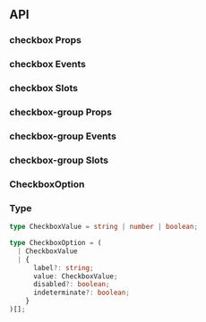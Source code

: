 ## API

### checkbox Props

<field-table :data="checkboxProps"/>

### checkbox Events

<field-table :data="checkboxEvents" type="emits" />

### checkbox Slots

<field-table :data="checkboxSlots"  type="slots"/>

### checkbox-group Props

<field-table :data="checkboxGroupProps" />

### checkbox-group Events

<field-table :data="checkboxGroupEvents" type="emits" />

### checkbox-group Slots

<field-table :data="checkboxGroupSlots"  type="slots"/>

### CheckboxOption

<field-table :data="checkboxOptionProps"/>

### Type

```typescript
type CheckboxValue = string | number | boolean;

type CheckboxOption = (
  | CheckboxValue
  | {
      label?: string;
      value: CheckboxValue;
      disabled?: boolean;
      indeterminate?: boolean;
    }
)[];
```

<script setup>
import { ref } from 'vue';

const checkboxProps = ref([
  {
    name: 'model-value (v-model)',
    desc: '绑定值',
    type: 'boolean',
    value: '-',
  },
  {
    name: 'default-checked',
    desc: '默认是否选中（非受控状态）',
    type: 'boolean',
    value: 'false',
  },
  {
    name: 'value',
    desc: '选项的 value',
    type: 'CheckboxValue',
    value: '-',
  },
  {
    name: 'disabled',
    desc: '是否禁用',
    type: 'boolean',
    value: 'false',
  },
  {
    name: 'indeterminate',
    desc: '是否为半选状态',
    type: 'boolean',
    value: 'false',
  },
]);

const checkboxEvents = ref([
  {
    name: 'change',
    desc: '值改变时触发',
    type: {
      value: 'CheckboxValue[]',
      ev: 'Event'
    },
    value: '-',
  },
]);

const checkboxSlots = ref([
  {
    name: 'checkbox',
    desc: '自定义复选框',
    type: {
      checked: 'boolean',
      disabled: 'boolean'
    },
    value: '-',
  },
]);

const checkboxGroupProps = ref([
  {
    name: 'model-value (v-model)',
    desc: '绑定值',
    type: 'CheckboxValue[]',
    value: '-',
  },
  {
    name: 'default-value',
    desc: '默认值（非受控状态）',
    type: 'CheckboxValue[]',
    value: '[]',
  },
  {
    name: 'max',
    desc: '支持最多选中的数量',
    type: 'number',
    value: '-',
  },
  {
    name: 'options',
    desc: '选项',
    type: 'CheckboxOption[]',
    value: '-',
  },
  {
    name: 'direction',
    desc: '复选框的排列方向',
    type: 'Direction',
    value: "'horizontal'",
    href:"/components/divider"
  },
  {
    name: 'disabled',
    desc: '是否禁用',
    type: 'boolean',
    value: 'false',
  },
]);

const checkboxGroupEvents = ref([
  {
    name: 'change',
    desc: '值改变时触发',
    type: {
      value: 'CheckboxValue[]',
    },
    value: '-',
  },
]);

const checkboxGroupSlots = ref([
  {
    name: 'checkbox',
    desc: '自定义复选框',
    type: {
      checked: 'boolean',
      disabled: 'boolean'
    },
    value: '-',
  },
  {
    name: 'label',
    desc: 'checkbox 文案内容',
    type: {
      data: 'CheckboxOption'
    },
    value: '-',
  },
]);

const checkboxOptionProps = ref([
  {
    name: 'label',
    desc: '文案',
    type: 'RenderContent',
    value: '-',
  },
  {
    name: 'value',
    desc: '选项的 value',
    type: 'string | number',
    value: '-',
  },
  {
    name: 'disabled',
    desc: '是否禁用',
    type: 'boolean',
    value: 'false',
  },
  {
    name: 'indeterminate',
    desc: '是否为半选状态',
    type: 'boolean',
    value: 'false',
  },
]);
</script>
